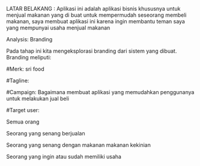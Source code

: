 LATAR BELAKANG : Aplikasi ini adalah aplikasi bisnis khususnya untuk menjual makanan yang di buat untuk mempermudah seseorang membeli makanan, saya membuat aplikasi ini karena ingin membantu teman saya yang mempunyai usaha menjual makanan


Analysis: Branding


Pada tahap ini kita mengeksplorasi branding dari sistem yang dibuat. Branding meliputi:


#Merk: sri food


#Tagline: 


#Campaign: Bagaimana membuat aplikasi yang memudahkan penggunanya untuk melakukan jual beli


#Target user:


Semua orang


Seorang yang senang berjualan


Seorang yang senang dengan makanan makanan kekinian 


Seorang yang ingin atau sudah memiliki usaha
